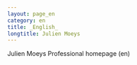 ```yaml
---
layout: page_en
category: en
title: _English_
longtitle: Julien Moeys
---
```


Julien Moeys Professional homepage (en)

